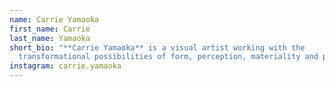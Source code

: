 ```yaml
---
name: Carrie Yamaoka
first_name: Carrie
last_name: Yamaoka
short_bio: "**Carrie Yamaoka** is a visual artist working with the
  transformational possibilities of form, perception, materiality and process."
instagram: carrie.yamaoka
---
```

